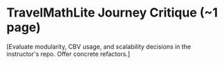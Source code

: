 # TravelMathLite Journey Critique (~1 page)
[Evaluate modularity, CBV usage, and scalability decisions in the instructor's repo. Offer concrete refactors.]
